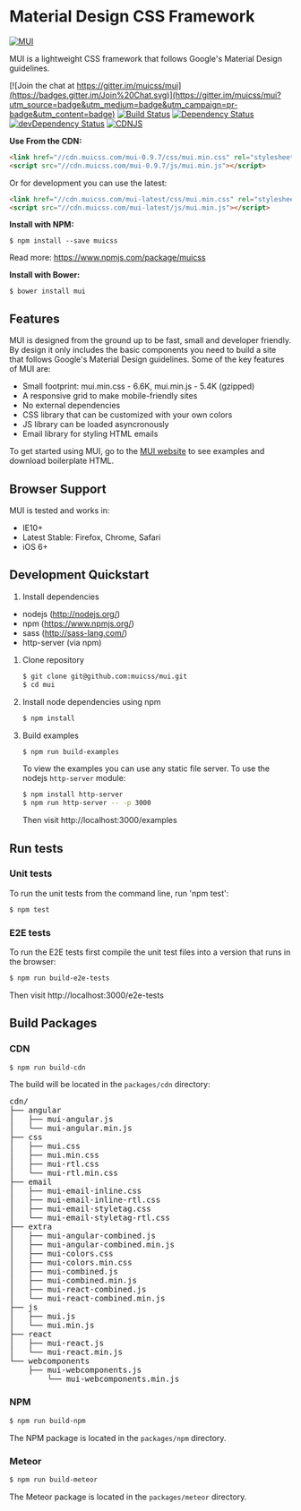 # Material Design CSS Framework

[![MUI](https://www.muicss.com/static/favicons/icon-192x192.png)](https://www.muicss.com)

MUI is a lightweight CSS framework that follows Google's Material Design guidelines.

[![Join the chat at https://gitter.im/muicss/mui](https://badges.gitter.im/Join%20Chat.svg)](https://gitter.im/muicss/mui?utm_source=badge&utm_medium=badge&utm_campaign=pr-badge&utm_content=badge)
[![Build Status](https://travis-ci.org/muicss/mui.svg?branch=master)](https://travis-ci.org/muicss/mui)
[![Dependency Status](https://david-dm.org/muicss/mui.svg)](https://david-dm.org/muicss/mui)
[![devDependency Status](https://david-dm.org/muicss/mui/dev-status.svg)](https://david-dm.org/muicss/mui#info=devDependencies)
[![CDNJS](https://img.shields.io/cdnjs/v/muicss.svg)](https://cdnjs.com/libraries/muicss)

**Use From the CDN:**

```html
<link href="//cdn.muicss.com/mui-0.9.7/css/mui.min.css" rel="stylesheet" type="text/css" />
<script src="//cdn.muicss.com/mui-0.9.7/js/mui.min.js"></script>
```

Or for development you can use the latest:

```html
<link href="//cdn.muicss.com/mui-latest/css/mui.min.css" rel="stylesheet" type="text/css" />
<script src="//cdn.muicss.com/mui-latest/js/mui.min.js"></script>
```

**Install with NPM:**

```shell
$ npm install --save muicss
```

Read more: https://www.npmjs.com/package/muicss

**Install with Bower:**

```shell
$ bower install mui
```

## Features

MUI is designed from the ground up to be fast, small and developer friendly. By design it only includes the basic components you need to build a site that follows Google's Material Design guidelines. Some of the key features of MUI are:

* Small footprint: mui.min.css - 6.6K, mui.min.js - 5.4K (gzipped)
* A responsive grid to make mobile-friendly sites
* No external dependencies
* CSS library that can be customized with your own colors
* JS library can be loaded asyncronously
* Email library for styling HTML emails

To get started using MUI, go to the [MUI website](https://www.muicss.com) to see examples and download boilerplate HTML.

## Browser Support 

MUI is tested and works in:

* IE10+
* Latest Stable: Firefox, Chrome, Safari
* iOS 6+

## Development Quickstart

1. Install dependencies

  * nodejs (http://nodejs.org/)
  * npm (https://www.npmjs.org/)
  * sass (http://sass-lang.com/)
  * http-server (via npm)

1. Clone repository

   ```bash
   $ git clone git@github.com:muicss/mui.git
   $ cd mui
   ```

1. Install node dependencies using npm

   ```bash
   $ npm install
   ```

1. Build examples

   ```bash
   $ npm run build-examples
   ```

   To view the examples you can use any static file server. To use the nodejs `http-server` module:

   ```bash
   $ npm install http-server
   $ npm run http-server -- -p 3000
   ```

   Then visit http://localhost:3000/examples

## Run tests

### Unit tests

To run the unit tests from the command line, run 'npm test':

```bash
$ npm test
```

### E2E tests

To run the E2E tests first compile the unit test files into a version that runs in the browser:

```bash
$ npm run build-e2e-tests
```

Then visit http://localhost:3000/e2e-tests

## Build Packages

### CDN

```bash
$ npm run build-cdn
```

The build will be located in the `packages/cdn` directory:

<pre>
cdn/
├── angular
│   ├── mui-angular.js
│   └── mui-angular.min.js
├── css
│   ├── mui.css
│   ├── mui.min.css
│   ├── mui-rtl.css
│   └── mui-rtl.min.css
├── email
│   ├── mui-email-inline.css
│   ├── mui-email-inline-rtl.css
│   ├── mui-email-styletag.css
│   └── mui-email-styletag-rtl.css
├── extra
│   ├── mui-angular-combined.js
│   ├── mui-angular-combined.min.js
│   ├── mui-colors.css
│   ├── mui-colors.min.css
│   ├── mui-combined.js
│   ├── mui-combined.min.js
│   ├── mui-react-combined.js
│   └── mui-react-combined.min.js
├── js
│   ├── mui.js
│   └── mui.min.js
├── react
│   ├── mui-react.js
│   └── mui-react.min.js
└── webcomponents
    ├── mui-webcomponents.js
        └── mui-webcomponents.min.js
</pre>

### NPM

```bash
$ npm run build-npm
```

The NPM package is located in the `packages/npm` directory.

### Meteor

```bash
$ npm run build-meteor
```

The Meteor package is located in the `packages/meteor` directory.
